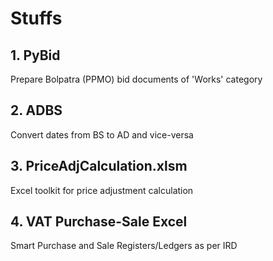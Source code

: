 # Stuffs

## 1. PyBid
Prepare Bolpatra (PPMO) bid documents of 'Works' category

## 2. ADBS
Convert dates from BS to AD and vice-versa

## 3. PriceAdjCalculation.xlsm
Excel toolkit for price adjustment calculation

## 4. VAT Purchase-Sale Excel
Smart Purchase and Sale Registers/Ledgers as per IRD